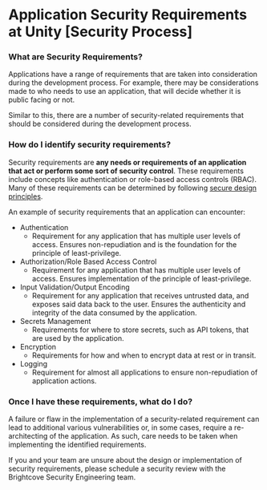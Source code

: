 # Application Security Requirements at Unity [Security Process]

### What are Security Requirements?

Applications have a range of requirements that are taken into consideration during the development process. For example, there may be considerations made to who needs to use an application, that will decide whether it is public facing or not. 

Similar to this, there are a number of security-related requirements that should be considered during the development process.
### How do I identify security requirements?

Security requirements are **any needs or requirements of an application that act or perform some sort of security control**. These requirements include concepts like authentication or role-based access controls (RBAC). Many of these requirements can be determined by following [secure design principles](../Coding%20Practice/Secure-Design-Principles.md).

An example of security requirements that an application can encounter:

- Authentication
  - Requirement for any application that has multiple user levels of access. Ensures non-repudiation and is the foundation for the principle of least-privilege.
- Authorization/Role Based Access Control
  - Requirement for any application that has multiple user levels of access. Ensures implementation of the principle of least-privilege.
- Input Validation/Output Encoding
  - Requirement for any application that receives untrusted data, and exposes said data back to the user. Ensures the authenticity and integrity of the data consumed by the application.
- Secrets Management
  - Requirements for where to store secrets, such as API tokens, that are used by the application.
- Encryption
  - Requirements for how and when to encrypt data at rest or in transit.
- Logging
  - Requirement for almost all applications to ensure non-repudiation of application actions.
### Once I have these requirements, what do I do?

A failure or flaw in the implementation of a security-related requirement can lead to additional various vulnerabilities or, in some cases, require a re-architecting of the application. As such, care needs to be taken when implementing the identified requirements. 

If you and your team are unsure about the design or implementation of security requirements, please schedule a security review with the Brightcove Security Engineering team.
